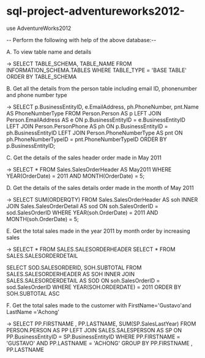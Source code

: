 # sql-project-adventureworks2012-


use AdventureWorks2012


-- Perform the following with help of the above database:--


A. To view table name and details 

->  SELECT TABLE_SCHEMA, TABLE_NAME
    FROM INFORMATION_SCHEMA.TABLES
    WHERE TABLE_TYPE = 'BASE TABLE'
    ORDER BY TABLE_SCHEMA



B. Get all the details from the person table including email ID, phonenumber and phone number type

->  SELECT 
        p.BusinessEntityID,
        e.EmailAddress,
        ph.PhoneNumber,
        pnt.Name AS PhoneNumberType
    FROM Person.Person AS p
    LEFT JOIN Person.EmailAddress AS e 
        ON p.BusinessEntityID = e.BusinessEntityID
    LEFT JOIN Person.PersonPhone AS ph 
        ON p.BusinessEntityID = ph.BusinessEntityID
    LEFT JOIN Person.PhoneNumberType AS pnt 
        ON ph.PhoneNumberTypeID = pnt.PhoneNumberTypeID
    ORDER BY p.BusinessEntityID;



C. Get the details of the sales header order made in May 2011

->  SELECT * 
    FROM Sales.SalesOrderHeader AS May2011
    WHERE YEAR(OrderDate) = 2011 AND MONTH(OrderDate) = 5;



D. Get the details of the sales details order made in the month of May 2011

->  SELECT SUM(ORDERQTY)
    FROM Sales.SalesOrderHeader AS soh
    INNER JOIN Sales.SalesOrderDetail AS sod
        ON soh.SalesOrderID = sod.SalesOrderID
    WHERE YEAR(soh.OrderDate) = 2011 AND MONTH(soh.OrderDate) = 5;



E. Get the total sales made in the year 2011 by month order by increasing sales

->  SELECT * FROM SALES.SALESORDERHEADER
    SELECT * FROM SALES.SALESORDERDETAIL

  SELECT SOD.SALESORDERID, SOH.SUBTOTAL FROM SALES.SALESORDERHEADER AS SOH
  INNER JOIN SALES.SALESORDERDETAIL AS SOD 
  ON soh.SalesOrderID = sod.SalesOrderID 
  WHERE YEAR(SOH.ORDERDATE) = 2011
  ORDER BY SOH.SUBTOTAL ASC





F. Get the total sales made to the customer with FirstName='Gustavo'and LastName ='Achong'

->  SELECT 
    PP.FIRSTNAME ,
    PP.LASTNAME,
    SUM(SP.SalesLastYear)
    FROM 
    PERSON.PERSON AS PP
    LEFT JOIN  SALES.SALESPERSON AS SP
    ON PP.BusinessEntityID = SP.BusinessEntityID
    WHERE PP.FIRSTNAME = 'GUSTAVO' 
    AND PP.LASTNAME = 'ACHONG'
    GROUP BY PP.FIRSTNAME , PP.LASTNAME


